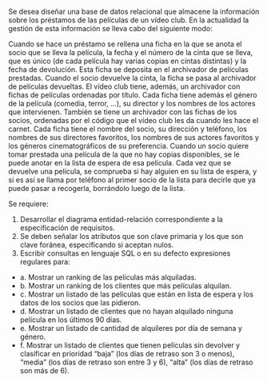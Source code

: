 Se desea diseñar una base de datos relacional que almacene la información sobre los préstamos de las películas de un vídeo club. En la actualidad la gestión de esta información se lleva cabo del siguiente modo:

Cuando se hace un préstamo se rellena una ficha en la que se anota el socio que se lleva la película, la fecha y el número de la cinta que se lleva, que es único (de cada película hay varias copias en cintas distintas) y la fecha de devolución. 
Esta ficha se deposita en el archivador de películas prestadas. 
Cuando el socio devuelve la cinta, la ficha se pasa al archivador de películas devueltas. El vídeo club tiene, además, un archivador con fichas de películas ordenadas por título. 
Cada ficha tiene además el género de la película (comedia, terror, ...), su director y los nombres de los actores que intervienen. 
También se tiene un archivador con las fichas de los socios, ordenadas por el código que el vídeo club les da cuando les hace el carnet. 
Cada ficha tiene el nombre del socio, su dirección y teléfono, los nombres de sus directores favoritos, los nombres de sus actores favoritos y los géneros cinematográficos de su preferencia. 
Cuando un socio quiere tomar prestada una película de la que no hay copias disponibles, se le puede anotar en la lista de espera de esa película. Cada vez que se devuelve una película, se comprueba si hay alguien en su lista de espera, y si es así se llama por teléfono al primer socio de la lista para decirle que ya puede pasar a recogerla, borrándolo luego de la lista.

Se requiere:

1. Desarrollar el diagrama entidad-relación correspondiente a la especificación de requisitos.
2. Se deben señalar los atributos que son clave primaria y los que son clave foránea, especificando si aceptan nulos.
3. Escribir consultas en lenguaje SQL o en su defecto expresiones regulares para:
- a. Mostrar un ranking de las películas más alquiladas.
- b. Mostrar un ranking de los clientes que más películas alquilan.
- c. Mostrar un listado de las películas que están en lista de espera y los datos de los socios que las pidieron.
- d. Mostrar un listado de clientes que no hayan alquilado ninguna película en los últimos 90 días.
- e. Mostrar un listado de cantidad de alquileres por día de semana y género.
- f. Mostrar un listado de clientes que tienen películas sin devolver y clasificar en prioridad “baja” (los días de retraso son 3 o menos), “media” (los días de retraso son entre 3 y 6), “alta” (los días de retraso son más de 6).
